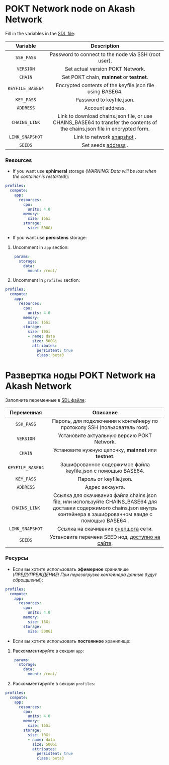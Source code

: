 # POKT Network node on Akash Network

Fill in the variables in the [SDL file](/pokt_network/deploy.yml):

|Variable|Description|
| :-------: | :-------: |
|`SSH_PASS`| Password to connect to the node via SSH (root user).|
|`VERSION`| Set actual version POKT Network.|
|`CHAIN`| Set POKT chain, **mainnet** or **testnet**.|
|`KEYFILE_BASE64`| Encrypted contents of the keyfile.json file using BASE64.|
|`KEY_PASS`| Password to keyfile.json.|
|`ADDRESS`| Account address.|
|`CHAINS_LINK`| Link to download chains.json file, or use CHAINS_BASE64 to transfer the contents of the chains.json file in encrypted form.|
|`LINK_SNAPSHOT`| Link to network [snapshot](https://docs.pokt.network/node/setup/#download-snapshot) .|
|`SEEDS`| Set seeds [address](https://docs.pokt.network/node/seeds/) .|

### Resources

- If you want use **ephimeral** storage  (*WARNING! Data will be lost when the container is restarted!*):
```yaml
profiles:
  compute:
    app:
      resources:
        cpu:
          units: 4.0
        memory:
          size: 16Gi
        storage:
          size: 500Gi
```

- If you want use **persistens** storage:

1. Uncomment in `app` section:
```yaml
    params:
      storage:
        data:
          mount: /root/
```
2. Uncomment in `profiles` section:
```yaml
profiles:
  compute:
    app:
      resources:
        cpu:
          units: 4.0
        memory:
          size: 16Gi
        storage:
          size: 10Gi 
          - name: data
            size: 500Gi
            attributes:
              persistent: true
              class: beta3
```

# Развертка ноды POKT Network на Akash Network

Заполните переменные в [SDL файле](/pokt_network/deploy.yml):

|Переменная|Описание|
| :-------: | :-------: |
|`SSH_PASS`|  Пароль, для подключения к контейнеру по протоколу SSH (пользователь root).|
|`VERSION`| Установите актуальную версию POKT Network.|
|`CHAIN`| Установите нужную цепочку, **mainnet** или **testnet**.|
|`KEYFILE_BASE64`| Зашифрованное содержимое файла keyfile.json с помощью BASE64.|
|`KEY_PASS`| Пароль от keyfile.json.|
|`ADDRESS`| Адрес аккаунта.|
|`CHAINS_LINK`| Ссылка для скачивания файла chains.json file, или используйте CHAINS_BASE64 для доставки содержимого chains.json внутрь контейнера в зашифрованном ввиде с помощью BASE64 .|
|`LINK_SNAPSHOT`| Ссылка на скачивание [снепшота](https://docs.pokt.network/node/setup/#download-snapshot) сети.|
|`SEEDS`| Установите перечени SEED нод, [доступно на сайте](https://docs.pokt.network/node/seeds/).|

### Ресурсы

- Если вы хотите использовать **эфимерное** хранилище  (*ПРЕДУПРЕЖДЕНИЕ! При перезагрузке контейнера данные будут сброщшены!*):
```yaml
profiles:
  compute:
    app:
      resources:
        cpu:
          units: 4.0
        memory:
          size: 16Gi
        storage:
          size: 500Gi
```

- Если вы хотите использовать **постоянное** хранилище:

1. Раскомментируйте в секции `app`:
```yaml
    params:
      storage:
        data:
          mount: /root/
```
2. Раскомментируйте в секции `profiles`:
```yaml
profiles:
  compute:
    app:
      resources:
        cpu:
          units: 4.0
        memory:
          size: 16Gi
        storage:
          size: 10Gi 
          - name: data
            size: 500Gi
            attributes:
              persistent: true
              class: beta3
```
